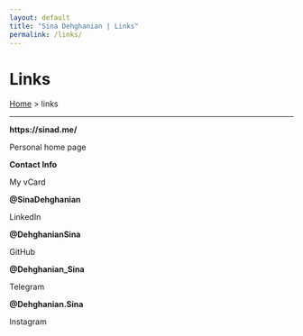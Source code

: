 ```yaml
---
layout: default
title: "Sina Dehghanian | Links"
permalink: /links/
---
```

# Links
[Home](/) > links

---   

<div class="card">
  <b>
  <i class="fa-solid fa-globe"></i> https://sinad.me/
  </b>
  <p>Personal home page</p>
  <a href="https://sinad.me/" target="_blank"><span class="card-link-spanner"></span></a>
</div>

<div class="card">
  <b>
  <i class="fa-solid fa-qrcode"></i> Contact Info
  </b>
  <p>My vCard</p>
  <a href="#qrModal" data-bs-toggle="modal"><span class="card-link-spanner"></span></a>
</div>

<div class="card">
  <b>
  <i class="fa-brands fa-linkedin"></i> @SinaDehghanian
  </b>
  <p>LinkedIn</p>
  <a href="https://www.linkedin.com/in/SinaDehghanian" target="_blank"><span class="card-link-spanner"></span></a>
</div>

<div class="card">
  <b>
  <i class="fa-brands fa-github"></i> @DehghanianSina
  </b>
  <p>GitHub</p>
  <a href="https://github.com/DehghanianSina" target="_blank"><span class="card-link-spanner"></span></a>
</div>

<div class="card">
  <b>
  <i class="fa-brands fa-telegram"></i> @Dehghanian_Sina
  </b>
  <p>Telegram</p>
  <a href="https://t.me/Dehghanian_Sina" target="_blank"><span class="card-link-spanner"></span></a>
</div>

<div class="card">
  <b>
  <i class="fa-brands fa-instagram"></i> @Dehghanian.Sina
  </b>
  <p>Instagram</p>
  <a href="https://instagram.com/Dehghanian.Sina" target="_blank"><span class="card-link-spanner"></span></a>
</div>
